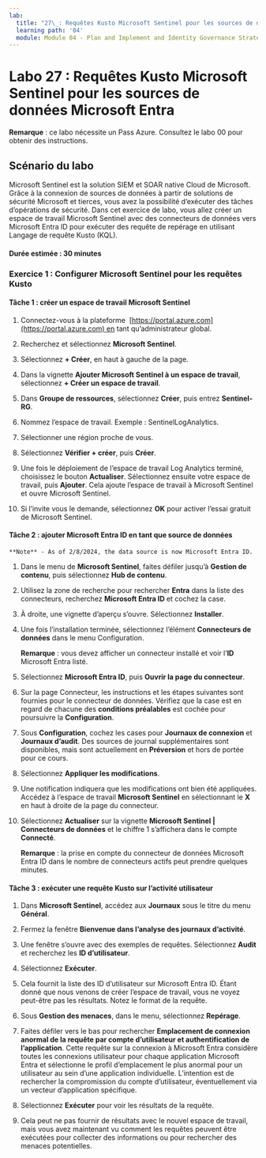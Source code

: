 ```yaml
---
lab:
  title: "27\_: Requêtes Kusto Microsoft Sentinel pour les sources de données Microsoft Entra"
  learning path: '04'
  module: Module 04 - Plan and Implement and Identity Governance Strategy
---
```


# Labo 27 : Requêtes Kusto Microsoft Sentinel pour les sources de données Microsoft Entra

**Remarque** : ce labo nécessite un Pass Azure. Consultez le labo 00 pour obtenir des instructions.

## Scénario du labo

Microsoft Sentinel est la solution SIEM et SOAR native Cloud de Microsoft.  Grâce à la connexion de sources de données à partir de solutions de sécurité Microsoft et tierces, vous avez la possibilité d’exécuter des tâches d’opérations de sécurité.  Dans cet exercice de labo, vous allez créer un espace de travail Microsoft Sentinel avec des connecteurs de données vers Microsoft Entra ID pour exécuter des requête de repérage en utilisant Langage de requête Kusto (KQL). 

#### Durée estimée : 30 minutes

### Exercice 1 : Configurer Microsoft Sentinel pour les requêtes Kusto

#### Tâche 1 : créer un espace de travail Microsoft Sentinel

1. Connectez-vous à la plateforme  [https://portal.azure.com](https://portal.azure.com) en tant qu’administrateur global.

1. Recherchez et sélectionnez **Microsoft Sentinel**. 

1. Sélectionnez **+ Créer**, en haut à gauche de la page.

1. Dans la vignette **Ajouter Microsoft Sentinel à un espace de travail**, sélectionnez **+ Créer un espace de travail**.

1. Dans **Groupe de ressources**, sélectionnez **Créer**, puis entrez **Sentinel-RG**.

1. Nommez l’espace de travail.  Exemple : SentinelLogAnalytics.

1. Sélectionner une région proche de vous.

1. Sélectionnez **Vérifier + créer**, puis **Créer**.

1. Une fois le déploiement de l’espace de travail Log Analytics terminé, choisissez le bouton **Actualiser**. Sélectionnez ensuite votre espace de travail, puis **Ajouter**.  Cela ajoute l’espace de travail à Microsoft Sentinel et ouvre Microsoft Sentinel.

1. Si l’invite vous le demande, sélectionnez **OK** pour activer l’essai gratuit de Microsoft Sentinel.

#### Tâche 2 : ajouter Microsoft Entra ID en tant que source de données
    **Note** - As of 2/8/2024, the data source is now Microsoft Entra ID.

1. Dans le menu de **Microsoft Sentinel**, faites défiler jusqu’à **Gestion de contenu**, puis sélectionnez **Hub de contenu**.

1. Utilisez la zone de recherche pour rechercher **Entra** dans la liste des connecteurs, recherchez **Microsoft Entra ID** et cochez la case.

1. À droite, une vignette d’aperçu s’ouvre.  Sélectionnez **Installer**.

1. Une fois l’installation terminée, sélectionnez l’élément **Connecteurs de données** dans le menu Configuration.

    **Remarque** : vous devez afficher un connecteur installé et voir l’**ID** Microsoft Entra listé.

1. Sélectionnez **Microsoft Entra ID**, puis **Ouvrir la page du connecteur**.

1. Sur la page Connecteur, les instructions et les étapes suivantes sont fournies pour le connecteur de données. Vérifiez que la case est en regard de chacune des **conditions préalables** est cochée pour poursuivre la **Configuration**.

1. Sous **Configuration**, cochez les cases pour **Journaux de connexion** et **Journaux d’audit**. Des sources de journal supplémentaires sont disponibles, mais sont actuellement en **Préversion** et hors de portée pour ce cours.

1. Sélectionnez **Appliquer les modifications**. 

1. Une notification indiquera que les modifications ont bien été appliquées. Accédez à l’espace de travail **Microsoft Sentinel** en sélectionnant le **X** en haut à droite de la page du connecteur.

1. Sélectionnez **Actualiser** sur la vignette **Microsoft Sentinel | Connecteurs de données** et le chiffre 1 s’affichera dans le compte **Connecté**.

   **Remarque** : la prise en compte du connecteur de données Microsoft Entra ID dans le nombre de connecteurs actifs peut prendre quelques minutes. 

#### Tâche 3 : exécuter une requête Kusto sur l’activité utilisateur

1. Dans **Microsoft Sentinel**, accédez aux **Journaux** sous le titre du menu **Général**.

1. Fermez la fenêtre **Bienvenue dans l’analyse des journaux d’activité**.

1. Une fenêtre s’ouvre avec des exemples de requêtes. Sélectionnez **Audit** et recherchez les **ID d’utilisateur**.

1. Sélectionnez **Exécuter**. 

1. Cela fournit la liste des ID d’utilisateur sur Microsoft Entra ID.  Étant donné que nous venons de créer l’espace de travail, vous ne voyez peut-être pas les résultats.  Notez le format de la requête.

1. Sous **Gestion des menaces**, dans le menu, sélectionnez **Repérage**. 

1. Faites défiler vers le bas pour rechercher **Emplacement de connexion anormal de la requête par compte d’utilisateur et authentification de l’application**.  Cette requête sur la connexion à Microsoft Entra considère toutes les connexions utilisateur pour chaque application Microsoft Entra et sélectionne le profil d’emplacement le plus anormal pour un utilisateur au sein d’une application individuelle. L’intention est de rechercher la compromission du compte d’utilisateur, éventuellement via un vecteur d’application spécifique. 

1. Sélectionnez **Exécuter** pour voir les résultats de la requête.

1. Cela peut ne pas fournir de résultats avec le nouvel espace de travail, mais vous avez maintenant vu comment les requêtes peuvent être exécutées pour collecter des informations ou pour rechercher des menaces potentielles.
